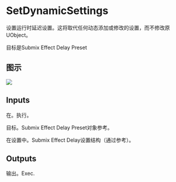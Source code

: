 # SetDynamicSettings

设置运行时延迟设置。这将取代任何动态添加或修改的设置，而不修改原UObject。

目标是Submix Effect Delay Preset

## 图示

![]($-20221218-18040723.png)

## Inputs

在。执行。

目标。Submix Effect Delay Preset对象参考。

在设置中。Submix Effect Delay设置结构（通过参考）。 

## Outputs

输出。Exec.
